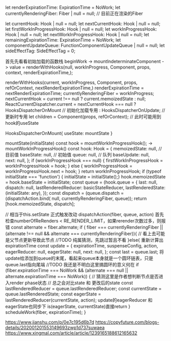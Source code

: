 let renderExpirationTime: ExpirationTime = NoWork;
let currentlyRenderingFiber: Fiber | null = null; // 目前正在渲染的Fiber

let currentHook: Hook | null = null;
let nextCurrentHook: Hook | null = null;
let firstWorkInProgressHook: Hook | null = null;
let workInProgressHook: Hook | null = null;
let nextWorkInProgressHook: Hook | null = null;
let remainingExpirationTime: ExpirationTime = NoWork;
let componentUpdateQueue: FunctionComponentUpdateQueue | null = null;
let sideEffectTag: SideEffectTag = 0;


首先先看看初始加载的函数栈
beginWork -> mountIndeterminateComponent
-> value = renderWithHooks(null, workInProgress, Component, props, context, renderExpirationTime,);

renderWithHooks(current, workInProgress, Component, props, refOrContext, nextRenderExpirationTime,)
  renderExpirationTime = nextRenderExpirationTime;
  currentlyRenderingFiber = workInProgress;
  nextCurrentHook = current !== null ? current.memoizedState : null;
  ReactCurrentDispatcher.current =
      nextCurrentHook === null
        ? HooksDispatcherOnMount // 初始化加载专用
        : HooksDispatcherOnUpdate; // 更新时专用
  let children = Component(props, refOrContext); // 此时可能用到hook的useState

HooksDispatcherOnMount{
  useState: mountState
}

mountState(initialState)
  const hook = mountWorkInProgressHook();
    -> mountWorkInProgressHook()
      const hook: Hook = {
        memoizedState: null,  // 目前值
        baseState: null,      // 初始值
        queue: null,          // 队列
        baseUpdate: null,     
        next: null,
      };
      if (workInProgressHook === null) {
        firstWorkInProgressHook = workInProgressHook = hook;
      } else {
        workInProgressHook = workInProgressHook.next = hook;
      }
      return workInProgressHook;
  if (typeof initialState === 'function') { initialState = initialState();}
  hook.memoizedState = hook.baseState = initialState;
  const queue = (hook.queue = {
    last: null,
    dispatch: null,
    lastRenderedReducer: basicStateReducer,
    lastRenderedState: (initialState: any),
  });
  const dispatch = (queue.dispatch = (dispatchAction.bind( null, currentlyRenderingFiber, queue));
  return [hook.memoizedState, dispatch];

// 相当于this.setState 正式触发改动
dispatchAction(fiber, queue, action)
  首先检查numberOfReRenders < RE_RENDER_LIMIT，如果rerender次数过多，则报错
  const alternate = fiber.alternate;
  if ( fiber === currentlyRenderingFiber || (alternate !== null && alternate === currentlyRenderingFiber)){
    // 看上去可能是父节点更新导致此节点
    //TODO 纯属猜测，先跳过暂且不看
  }else{
    重新计算出expirationTime
    const update = {
      expirationTime,
      suspenseConfig,
      action,
      eagerReducer: null,
      eagerState: null,
      next: null,
    };
    const last = queue.last;
    将update给添加到queue的末尾，看起来queue本身就是一个圆环链表，只是queue.last指向尾端 //TODO 我还是不明白这里搞圆环的意义何在
    if (fiber.expirationTime === NoWork && (alternate === null || alternate.expirationTime === NoWork)) {
      // 猜测这里是作者想判断节点是否进入render phase状态
      // 总之会对比state 和 更改后的state
      const lastRenderedReducer = queue.lastRenderedReducer;
      const currentState = queue.lastRenderedState;
      const eagerState = lastRenderedReducer(currentState, action);
      update的eagerReducer 和 eagerState也同步下
      is(eagerState, currentState)直接return
    }
    scheduleWork(fiber, expirationTime);
  }






https://www.jianshu.com/p/0e7c195d6b7d
https://copyfuture.com/blogs-details/202001201553149693zwp1d737suwaea
https://www.xingmal.com/article/article/1239165188612165632
